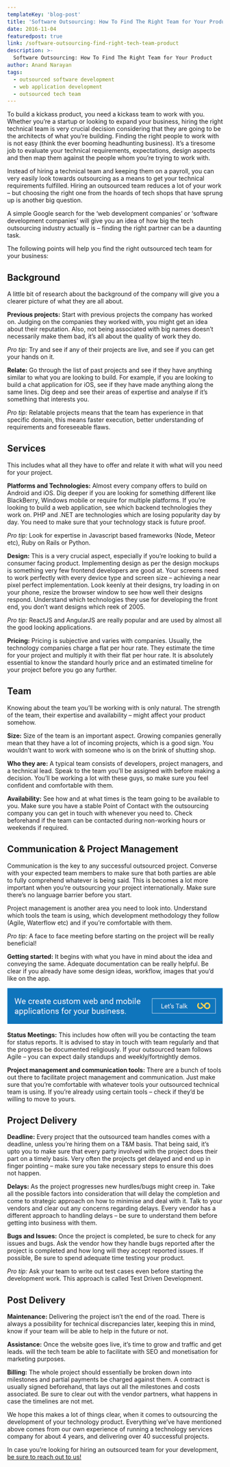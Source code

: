 ```yaml
---
templateKey: 'blog-post'
title: 'Software Outsourcing: How To Find The Right Team for Your Product'
date: 2016-11-04
featuredpost: true
link: /software-outsourcing-find-right-tech-team-product
description: >-
  Software Outsourcing: How To Find The Right Team for Your Product
author: Anand Narayan
tags:
  - outsourced software development
  - web application development
  - outsourced tech team
---
```


To build a kickass product, you need a kickass team to work with you. Whether you’re a startup or looking to expand your business, hiring the right technical team is very crucial decision considering that they are going to be the architects of what you’re building.  Finding the right people to work with is not easy (think the ever booming headhunting business). It’s a tiresome job to evaluate your technical requirements, expectations, design aspects and then map them against the people whom you’re trying to work with.

Instead of hiring a technical team and keeping them on a payroll, you can very easily look towards outsourcing as a means to get your technical requirements fulfilled. Hiring an outsourced team reduces a lot of your work – but choosing the right one from the hoards of tech shops that have sprung up is another big question.

A simple Google search for the ‘web development companies’ or ‘software development companies’ will give you an idea of how big the tech outsourcing industry actually is – finding the right partner can be a daunting task.



The following points will help you find the right outsourced tech team for your business:



## Background


A little bit of research about the background of the company will give you a clearer picture of what they are all about.

__Previous projects:__ Start with previous projects the company has worked on. Judging on the companies they worked with, you might get an idea about their reputation. Also, not being associated with big names doesn’t necessarily make them bad, it’s all about the quality of work they do.

_Pro tip:_ Try and see if any of their projects are live, and see if you can get your hands on it.



__Relate:__ Go through the list of past projects and see if they have anything similar to what you are looking to build. For example, if you are looking to build a chat application for iOS, see if they have made anything along the same lines. Dig deep and see their areas of expertise and analyse if it’s something that interests you.

_Pro tip:_ Relatable projects means that the team has experience in that specific domain, this means faster execution, better understanding of requirements and foreseeable flaws.



## Services


This includes what all they have to offer and relate it with what will you need for your project.



__Platforms and Technologies:__ Almost every company offers to build on Android and iOS. Dig deeper if you are looking for something different like BlackBerry, Windows mobile or require for multiple platforms. If you’re looking to build a web application, see which backend technologies they work on. PHP and .NET are technologies which are losing popularity day by day. You need to make sure that your technology stack is future proof.

_Pro tip:_ Look for expertise in Javascript based frameworks (Node, Meteor etc), Ruby on Rails or Python.



__Design:__ This is a very crucial aspect, especially if you’re looking to build a consumer facing product. Implementing design as per the design mockups is something very few frontend developers are good at. Your screens need to work perfectly with every device type and screen size – achieving a near pixel perfect implementation. Look keenly at their designs, try loading in on your phone, resize the browser window to see how well their designs respond. Understand which technologies they use for developing the front end, you don’t want designs which reek of 2005.

_Pro tip:_ ReactJS and AngularJS are really popular and are used by almost all the good looking applications.



__Pricing:__ Pricing is subjective and varies with companies. Usually, the technology companies charge a flat per hour rate. They estimate the time for your project and multiply it with their flat per hour rate. It is absolutely essential to know the standard hourly price and an estimated timeline for your project before you go any further.



## Team


Knowing about the team you’ll be working with is only natural. The strength of the team, their expertise and availability – might affect your product somehow.



__Size:__ Size of the team is an important aspect. Growing companies generally mean that they have a lot of incoming projects, which is a good sign. You wouldn’t want to work with someone who is on the brink of shutting shop.



__Who they are:__ A typical team consists of developers, project managers, and a technical lead. Speak to the team you’ll be assigned with before making a decision. You’ll be working a lot with these guys, so make sure you feel confident and comfortable with them.



__Availability:__ See how and at what times is the team going to be available to you. Make sure you have a stable Point of Contact with the outsourcing company you can get in touch with whenever you need to. Check beforehand if the team can be contacted during non-working hours or weekends if required.



## Communication & Project Management


Communication is the key to any successful outsourced project. Converse with your expected team members to make sure that both parties are able to fully comprehend whatever is being said. This is becomes a lot more important when you’re outsourcing your project internationally. Make sure there’s no language barrier before you start.

Project management is another area you need to look into. Understand which tools the team is using, which development methodology they follow (Agile, Waterflow etc) and if you’re comfortable with them.

_Pro tip:_ A face to face meeting before starting on the project will be really beneficial!



__Getting started:__ It begins with what you have in mind about the idea and conveying the same. Adequate documentation can be really helpful. Be clear if you already have some design ideas, workflow, images that you’d like on the app.



[![custom-software-development-company](./images/In-blogAd-01.png)](/custom-software-development-company)


__Status Meetings:__ This includes how often will you be contacting the team for status reports. It is advised to stay in touch with team regularly and that the progress be documented religiously. If your outsourced team follows Agile – you can expect daily standups and weekly/fortnightly demos.



__Project management and communication tools:__ There are a bunch of tools out there to facilitate project management and communication. Just make sure that you’re comfortable with whatever tools your outsourced technical team is using. If you’re already using certain tools – check if they’d be willing to move to yours.



## Project Delivery


__Deadline:__ Every project that the outsourced team handles comes with a deadline, unless you’re hiring them on a T&M basis. That being said, it’s upto you to make sure that every party involved with the project does their part on a timely basis. Very often the projects get delayed and end up in finger pointing – make sure you take necessary steps to ensure this does not happen.



__Delays:__ As the project progresses new hurdles/bugs might creep in. Take all the possible factors into consideration that will delay the completion and come to strategic approach on how to minimise and deal with it. Talk to your vendors and clear out any concerns regarding delays. Every vendor has a different approach to handling delays – be sure to understand them before getting into business with them.



__Bugs and Issues:__ Once the project is completed, be sure to check for any issues and bugs. Ask the vendor how they handle bugs reported after the project is completed and how long will they accept reported issues. If possible, Be sure to spend adequate time testing your product.

_Pro tip:_ Ask your team to write out test cases even before starting the development work. This approach is called Test Driven Development.



## Post Delivery


__Maintenance:__ Delivering the project isn’t the end of the road. There is always a possibility for technical discrepancies later, keeping this in mind, know if your team will be able to help in the future or not.



__Assistance:__ Once the website goes live, it’s time to grow and traffic and get leads. will the tech team be able to facilitate with SEO and monetisation for marketing purposes.



__Billing:__ The whole project should essentially be broken down into milestones and partial payments be charged against them. A contract is usually signed beforehand, that lays out all the milestones and costs associated. Be sure to clear out with the vendor partners, what happens in case the timelines are not met.



We hope this makes a lot of things clear, when it comes to outsourcing the development of your technology product. Everything we’ve have mentioned above comes from our own experience of running a technology services company for about 4 years, and delivering over 40 successful projects.

In case you’re looking for hiring an outsourced team for your development, [be sure to reach out to us!](/contact)


